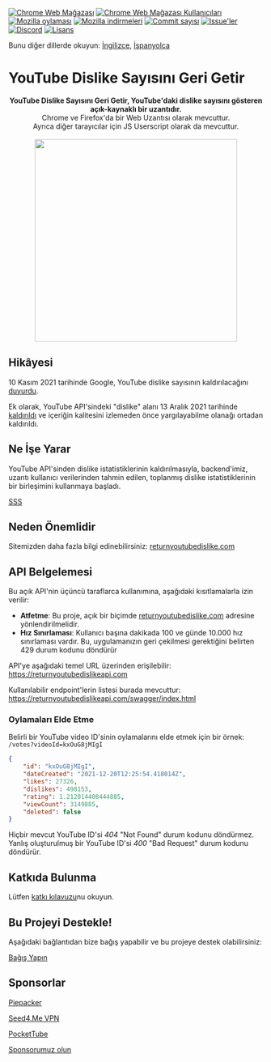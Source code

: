 [![Chrome Web Mağazası](https://img.shields.io/chrome-web-store/stars/gebbhagfogifgggkldgodflihgfeippi?label=Chrome%20Rating&style=flat&logo=google)](https://chrome.google.com/webstore/detail/youtube-dislike-button/gebbhagfogifgggkldgodflihgfeippi/)
[![Chrome Web Mağazası Kullanıcıları](https://img.shields.io/chrome-web-store/users/gebbhagfogifgggkldgodflihgfeippi?label=Chrome%20Users&style=flat&logo=google)](https://chrome.google.com/webstore/detail/youtube-dislike-button/gebbhagfogifgggkldgodflihgfeippi/)
[![Mozilla oylaması](https://img.shields.io/amo/stars/return-youtube-dislikes?label=Firefox%20Rating&style=flat&logo=firefox)](https://addons.mozilla.org/en-US/firefox/addon/return-youtube-dislikes/)
[![Mozilla indirmeleri](https://img.shields.io/amo/users/return-youtube-dislikes?label=Firefox%20Users&style=flat&logo=firefox)](https://addons.mozilla.org/en-US/firefox/addon/return-youtube-dislikes/)
[![Commit sayısı](https://img.shields.io/github/commit-activity/m/Anarios/return-youtube-dislike?label=Commits&style=flat)](https://github.com/Anarios/return-youtube-dislike/commits/main)
[![Issue'ler](https://img.shields.io/github/issues/Anarios/return-youtube-dislike?style=flat&label=Issues)](https://github.com/Anarios/return-youtube-dislike/issues)
[![Discord](https://img.shields.io/discord/909435648170160229?label=Discord&style=flat&logo=discord)](https://discord.gg/UMxyMmCgfF)
[![Lisans](https://img.shields.io/badge/License-GPLv3-blue.svg?style=flat)](https://github.com/Anarios/return-youtube-dislike/blob/main/LICENSE)

Bunu diğer dillerde okuyun: [İngilizce](README.md), [İspanyolca](READMEes.md)

# YouTube Dislike Sayısını Geri Getir

<p align="center">
    <b>YouTube Dislike Sayısını Geri Getir, YouTube'daki dislike sayısını gösteren açık-kaynaklı bir uzantıdır.</b><br>
    Chrome ve Firefox'da bir Web Uzantısı olarak mevcuttur.<br>
    Ayrıca diğer tarayıcılar için JS Userscript olarak da mevcuttur.<br><br>
    <img width="400px" src="https://user-images.githubusercontent.com/18729296/141743755-2be73297-250e-4cd1-ac93-8978c5a39d10.png"/>
</p>

## Hikâyesi

10 Kasım 2021 tarihinde Google, YouTube dislike sayısının kaldırılacağını [duyurdu](https://blog.youtube/news-and-events/update-to-youtube/).

Ek olarak, YouTube API'sindeki "dislike" alanı 13 Aralık 2021 tarihinde [kaldırıldı](https://support.google.com/youtube/thread/134791097/update-to-youtube-dislike-counts) ve içeriğin kalitesini izlemeden önce yargılayabilme olanağı ortadan kaldırıldı.

## Ne İşe Yarar

YouTube API'sinden dislike istatistiklerinin kaldırılmasıyla, backend'imiz, uzantı kullanıcı verilerinden tahmin edilen, toplanmış dislike istatistiklerinin bir birleşimini kullanmaya başladı.

[SSS](https://github.com/Anarios/return-youtube-dislike/blob/main/Docs/FAQ.md)

## Neden Önemlidir

Sitemizden daha fazla bilgi edinebilirsiniz: [returnyoutubedislike.com](https://www.returnyoutubedislike.com/)

## API Belgelemesi

Bu açık API'nin üçüncü taraflarca kullanımına, aşağıdaki kısıtlamalarla izin verilir:

- **Atfetme**: Bu proje, açık bir biçimde [returnyoutubedislike.com](https://returnyoutubedislike.com/) adresine yönlendirilmelidir.
- **Hız Sınırlaması**: Kullanıcı başına dakikada 100 ve günde 10.000 hız sınırlaması vardır. Bu, uygulamanızın geri çekilmesi gerektiğini belirten 429 durum kodunu döndürür

API'ye aşağıdaki temel URL üzerinden erişilebilir:
https://returnyoutubedislikeapi.com

Kullanılabilir endpoint'lerin listesi burada mevcuttur:
https://returnyoutubedislikeapi.com/swagger/index.html

### Oylamaları Elde Etme
Belirli bir YouTube video ID'sinin oylamalarını elde etmek için bir örnek:
`/votes?videoId=kxOuG8jMIgI`

```json
{
    "id": "kxOuG8jMIgI",
    "dateCreated": "2021-12-20T12:25:54.418014Z",
    "likes": 27326,
    "dislikes": 498153,
    "rating": 1.212014408444885,
    "viewCount": 3149885,
    "deleted": false
}
```


Hiçbir mevcut YouTube ID'si *404* "Not Found" durum kodunu döndürmez.
Yanlış oluşturulmuş bir YouTube ID'si *400* "Bad Request" durum kodunu döndürür.



<!---
## API Belgelemesi

Tüm belgelemeleri sitemizden inceleyebilirsiniz.
[https://returnyoutubedislike.com/documentation/](https://returnyoutubedislike.com/documentation/) -->


## Katkıda Bulunma

Lütfen [katkı kılavuzu](https://github.com/Anarios/return-youtube-dislike/blob/main/CONTRIBUTING.md)nu okuyun.

## Bu Projeyi Destekle!

Aşağıdaki bağlantıdan bize bağış yapabilir ve bu projeye destek olabilirsiniz:

[Bağış Yapın](https://returnyoutubedislike.com/donate)

## Sponsorlar
[Piepacker](https://piepacker.com)

[Seed4.Me VPN](https://www.seed4.me/users/register?gift=ReturnYoutubeDislike)

[PocketTube](https://yousub.info/?utm_source=returnyoutubedislike)

[Sponsorumuz olun](https://www.patreon.com/join/returnyoutubedislike/checkout?rid=8008601)